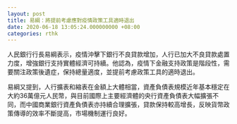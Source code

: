 ```yaml
---
layout: post
title: 易綱：將提前考慮應對疫情政策工具適時退出
date: 2020-06-18 13:05:24.000000000 +08:00
categories: rthk
---
```


人民銀行行長易綱表示，疫情沖擊下銀行不良貸款增加，人行已加大不良貸款處置力度，增強銀行支持實體經濟可持續。他認為，疫情下金融支持政策是階段性，需要關注政策後遺症，保持總量適度，並提前考慮政策工具的適時退出。

易綱又提到，人行擴表和縮表在金額上大體相當，資產負債表規模近年基本穩定在大約36萬億元人民幣，與目前國際上主要經濟體的央行資產負債表大幅擴張不同，而中國商業銀行資產負債表亦持續合理擴張，貸款保持較高增長，反映貨幣政策傳導的效率不斷提高，市場機制運行良好。
